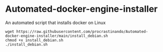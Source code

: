 # Automated-docker-engine-installer
An automated script that installs docker on Linux

```
wget https://raw.githubusercontent.com/procrastinando/Automated-docker-engine-installer/main/install_debian.sh
chmod +x install_debian.sh
./install_debian.sh
```
